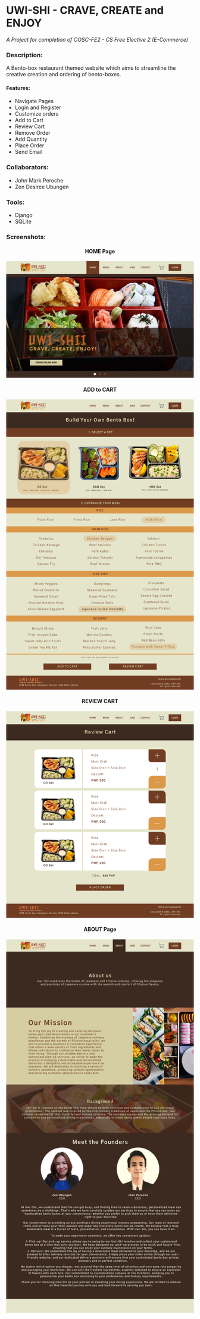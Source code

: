 <h1>UWI-SHI - CRAVE, CREATE and ENJOY</h1>
<i>A Project for completion of COSC-FE2 - CS Free Elective 2 (E-Commerce)</i>

### Description:
 A Bento-box restaurant themed website which aims to streamline the creative creation and ordering of bento-boxes.

#### Features:
- Navigate Pages
- Login and Register
- Customize orders
- Add to Cart
- Review Cart
- Remove Order
- Add Quantity
- Place Order
- Send Email


### Collaborators:

- John Mark Peroche
- Zen Desiree Ubungen 

### Tools:
- Django
- SQLite

### Screenshots:

<p align="center">
    <h4 align="center">HOME Page</h4>
    <img src="./img/HOME.png" alt="Home Page")/>
    <h4 align="center">ADD to CART</h4>
    <img src="./img//CART_%20ADD.png" alt="Add to Cart Page")/>
    <h4 align="center">REVIEW CART</h4>
    <img src="./img//CART_%20REVIEW.png" alt="Review Cart Page")/>
    <h4 align="center">ABOUT Page</h4>
    <img src="./img/ABOUT.png" alt="About Page")/>
</p>

